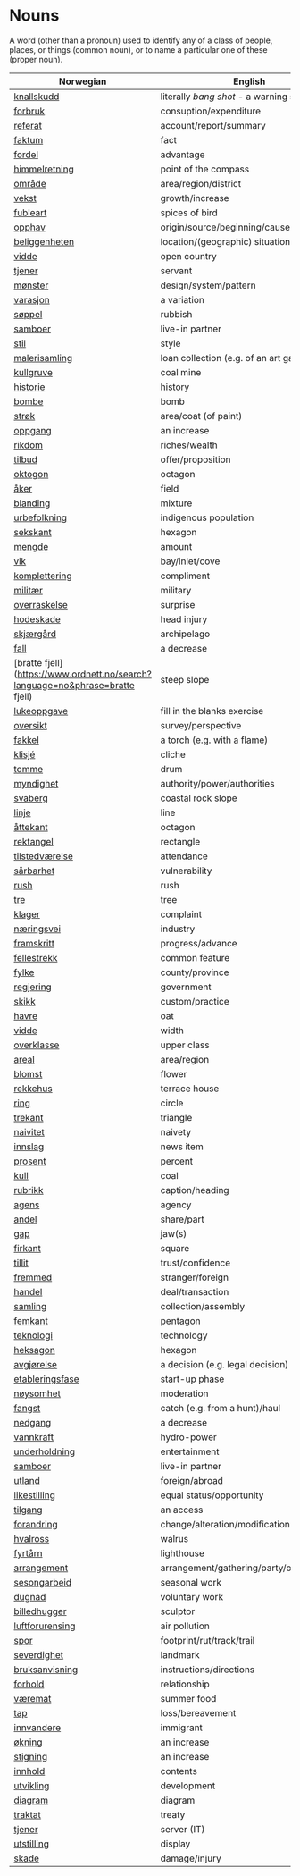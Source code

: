 # Nouns

A word (other than a pronoun) used to identify any of a class of people, places, or things (common noun), or to name a particular one of these (proper noun).

| Norwegian | English | Gender |
| --- | --- | --- |
| [knallskudd](https://www.ordnett.no/search?language=no&phrase=knallskudd) | literally _bang shot_ - a warning shot gun | i |
| [forbruk](https://www.ordnett.no/search?language=no&phrase=forbruk) | consuption/expenditure | i |
| [referat](https://www.ordnett.no/search?language=no&phrase=referat) | account/report/summary | i |
| [faktum](https://www.ordnett.no/search?language=no&phrase=faktum) | fact | i |
| [fordel](https://www.ordnett.no/search?language=no&phrase=fordel) | advantage | m |
| [himmelretning](https://www.ordnett.no/search?language=no&phrase=himmelretning) | point of the compass | m |
| [område](https://www.ordnett.no/search?language=no&phrase=område) | area/region/district | i |
| [vekst](https://www.ordnett.no/search?language=no&phrase=vekst) | growth/increase | m |
| [fubleart](https://www.ordnett.no/search?language=no&phrase=fubleart) | spices of bird | m/f |
| [opphav](https://www.ordnett.no/search?language=no&phrase=opphav) | origin/source/beginning/cause | i |
| [beliggenheten](https://www.ordnett.no/search?language=no&phrase=beliggenheten) | location/(geographic) situation | m/f |
| [vidde](https://www.ordnett.no/search?language=no&phrase=vidde) | open country | m |
| [tjener](https://www.ordnett.no/search?language=no&phrase=tjener) | servant | m |
| [mønster](https://www.ordnett.no/search?language=no&phrase=mønster) | design/system/pattern | i |
| [varasjon](https://www.ordnett.no/search?language=no&phrase=varasjon) | a variation | m |
| [søppel](https://www.ordnett.no/search?language=no&phrase=søppel) | rubbish | i |
| [samboer](https://www.ordnett.no/search?language=no&phrase=samboer) | live-in partner | m |
| [stil](https://www.ordnett.no/search?language=no&phrase=stil) | style | m |
| [malerisamling](https://www.ordnett.no/search?language=no&phrase=malerisamling) | loan collection (e.g. of an art gallery) | m |
| [kullgruve](https://www.ordnett.no/search?language=no&phrase=kullgruve) | coal mine | m |
| [historie](https://www.ordnett.no/search?language=no&phrase=historie) | history | m/f |
| [bombe](https://www.ordnett.no/search?language=no&phrase=bombe) | bomb | m |
| [strøk](https://www.ordnett.no/search?language=no&phrase=strøk) | area/coat (of paint) | i |
| [oppgang](https://www.ordnett.no/search?language=no&phrase=oppgang) | an increase | m |
| [rikdom](https://www.ordnett.no/search?language=no&phrase=rikdom) | riches/wealth | m |
| [tilbud](https://www.ordnett.no/search?language=no&phrase=tilbud) | offer/proposition | i |
| [oktogon](https://www.ordnett.no/search?language=no&phrase=oktogon) | octagon | m |
| [åker](https://www.ordnett.no/search?language=no&phrase=åker) | field | m |
| [blanding](https://www.ordnett.no/search?language=no&phrase=blanding) | mixture | m |
| [urbefolkning](https://www.ordnett.no/search?language=no&phrase=urbefolkning) | indigenous population | m |
| [sekskant](https://www.ordnett.no/search?language=no&phrase=sekskant) | hexagon | m |
| [mengde](https://www.ordnett.no/search?language=no&phrase=mengde) | amount | m |
| [vik](https://www.ordnett.no/search?language=no&phrase=vik) | bay/inlet/cove | m |
| [komplettering](https://www.ordnett.no/search?language=no&phrase=komplettering) | compliment | m |
| [militær](https://www.ordnett.no/search?language=no&phrase=militær) | military | m |
| [overraskelse](https://www.ordnett.no/search?language=no&phrase=overraskelse) | surprise | m |
| [hodeskade](https://www.ordnett.no/search?language=no&phrase=hodeskade) | head injury | m |
| [skjærgård](https://www.ordnett.no/search?language=no&phrase=skjærgård) | archipelago | m |
| [fall](https://www.ordnett.no/search?language=no&phrase=fall) | a decrease | i |
| [bratte fjell](https://www.ordnett.no/search?language=no&phrase=bratte fjell) | steep slope | m |
| [lukeoppgave](https://www.ordnett.no/search?language=no&phrase=lukeoppgave) | fill in the blanks exercise | m |
| [oversikt](https://www.ordnett.no/search?language=no&phrase=oversikt) | survey/perspective | m |
| [fakkel](https://www.ordnett.no/search?language=no&phrase=fakkel) | a torch (e.g. with a flame) | m |
| [klisjé](https://www.ordnett.no/search?language=no&phrase=klisjé) | cliche | m |
| [tomme](https://www.ordnett.no/search?language=no&phrase=tomme) | drum | m |
| [myndighet](https://www.ordnett.no/search?language=no&phrase=myndighet) | authority/power/authorities | m |
| [svaberg](https://www.ordnett.no/search?language=no&phrase=svaberg) | coastal rock slope | i |
| [linje](https://www.ordnett.no/search?language=no&phrase=linje) | line | m |
| [åttekant](https://www.ordnett.no/search?language=no&phrase=åttekant) | octagon | m |
| [rektangel](https://www.ordnett.no/search?language=no&phrase=rektangel) | rectangle | i |
| [tilstedværelse](https://www.ordnett.no/search?language=no&phrase=tilstedværelse) | attendance | i |
| [sårbarhet](https://www.ordnett.no/search?language=no&phrase=sårbarhet) | vulnerability | m |
| [rush](https://www.ordnett.no/search?language=no&phrase=rush) | rush | i |
| [tre](https://www.ordnett.no/search?language=no&phrase=tre) | tree | i |
| [klager](https://www.ordnett.no/search?language=no&phrase=klager) | complaint | m |
| [næringsvei](https://www.ordnett.no/search?language=no&phrase=næringsvei) | industry | m |
| [framskritt](https://www.ordnett.no/search?language=no&phrase=framskritt) | progress/advance | i |
| [fellestrekk](https://www.ordnett.no/search?language=no&phrase=fellestrekk) | common feature | i |
| [fylke](https://www.ordnett.no/search?language=no&phrase=fylke) | county/province | i |
| [regjering](https://www.ordnett.no/search?language=no&phrase=regjering) | government | m |
| [skikk](https://www.ordnett.no/search?language=no&phrase=skikk) | custom/practice | m |
| [havre](https://www.ordnett.no/search?language=no&phrase=havre) | oat | m |
| [vidde](https://www.ordnett.no/search?language=no&phrase=vidde) | width | m/f |
| [overklasse](https://www.ordnett.no/search?language=no&phrase=overklasse) | upper class | m |
| [areal](https://www.ordnett.no/search?language=no&phrase=areal) | area/region | i |
| [blomst](https://www.ordnett.no/search?language=no&phrase=blomst) | flower | m |
| [rekkehus](https://www.ordnett.no/search?language=no&phrase=rekkehus) | terrace house | i |
| [ring](https://www.ordnett.no/search?language=no&phrase=ring) | circle | m |
| [trekant](https://www.ordnett.no/search?language=no&phrase=trekant) | triangle | m |
| [naivitet](https://www.ordnett.no/search?language=no&phrase=naivitet) | naivety | m |
| [innslag](https://www.ordnett.no/search?language=no&phrase=innslag) | news item | i |
| [prosent](https://www.ordnett.no/search?language=no&phrase=prosent) | percent | m |
| [kull](https://www.ordnett.no/search?language=no&phrase=kull) | coal | i |
| [rubrikk](https://www.ordnett.no/search?language=no&phrase=rubrikk) | caption/heading | m |
| [agens](https://www.ordnett.no/search?language=no&phrase=agens) | agency | m |
| [andel](https://www.ordnett.no/search?language=no&phrase=andel) | share/part | m |
| [gap](https://www.ordnett.no/search?language=no&phrase=gap) | jaw(s) | m |
| [firkant](https://www.ordnett.no/search?language=no&phrase=firkant) | square | m |
| [tillit](https://www.ordnett.no/search?language=no&phrase=tillit) | trust/confidence | m |
| [fremmed](https://www.ordnett.no/search?language=no&phrase=fremmed) | stranger/foreign | m |
| [handel](https://www.ordnett.no/search?language=no&phrase=handel) | deal/transaction | m |
| [samling](https://www.ordnett.no/search?language=no&phrase=samling) | collection/assembly | m |
| [femkant](https://www.ordnett.no/search?language=no&phrase=femkant) | pentagon | m |
| [teknologi](https://www.ordnett.no/search?language=no&phrase=teknologi) | technology | m |
| [heksagon](https://www.ordnett.no/search?language=no&phrase=heksagon) | hexagon | m |
| [avgjørelse](https://www.ordnett.no/search?language=no&phrase=avgjørelse) | a decision (e.g. legal decision) | m |
| [etableringsfase](https://www.ordnett.no/search?language=no&phrase=etableringsfase) | start-up phase | m |
| [nøysomhet](https://www.ordnett.no/search?language=no&phrase=nøysomhet) | moderation | m |
| [fangst](https://www.ordnett.no/search?language=no&phrase=fangst) | catch (e.g. from a hunt)/haul | m |
| [nedgang](https://www.ordnett.no/search?language=no&phrase=nedgang) | a decrease | m |
| [vannkraft](https://www.ordnett.no/search?language=no&phrase=vannkraft) | hydro-power | m |
| [underholdning](https://www.ordnett.no/search?language=no&phrase=underholdning) | entertainment | m |
| [samboer](https://www.ordnett.no/search?language=no&phrase=samboer) | live-in partner | m |
| [utland](https://www.ordnett.no/search?language=no&phrase=utland) | foreign/abroad | m |
| [likestilling](https://www.ordnett.no/search?language=no&phrase=likestilling) | equal status/opportunity | m |
| [tilgang](https://www.ordnett.no/search?language=no&phrase=tilgang) | an access | i |
| [forandring](https://www.ordnett.no/search?language=no&phrase=forandring) | change/alteration/modification | m |
| [hvalross](https://www.ordnett.no/search?language=no&phrase=hvalross) | walrus | m |
| [fyrtårn](https://www.ordnett.no/search?language=no&phrase=fyrtårn) | lighthouse | i |
| [arrangement](https://www.ordnett.no/search?language=no&phrase=arrangement) | arrangement/gathering/party/organisation | i |
| [sesongarbeid](https://www.ordnett.no/search?language=no&phrase=sesongarbeid) | seasonal work | i |
| [dugnad](https://www.ordnett.no/search?language=no&phrase=dugnad) | voluntary work | m |
| [billedhugger](https://www.ordnett.no/search?language=no&phrase=billedhugger) | sculptor | m |
| [luftforurensing](https://www.ordnett.no/search?language=no&phrase=luftforurensing) | air pollution | m |
| [spor](https://www.ordnett.no/search?language=no&phrase=spor) | footprint/rut/track/trail | i |
| [severdighet](https://www.ordnett.no/search?language=no&phrase=severdighet) | landmark | m |
| [bruksanvisning](https://www.ordnett.no/search?language=no&phrase=bruksanvisning) | instructions/directions | m |
| [forhold](https://www.ordnett.no/search?language=no&phrase=forhold) | relationship | i |
| [væremat](https://www.ordnett.no/search?language=no&phrase=væremat) | summer food | m |
| [tap](https://www.ordnett.no/search?language=no&phrase=tap) | loss/bereavement | i |
| [innvandere](https://www.ordnett.no/search?language=no&phrase=innvandere) | immigrant | m |
| [økning](https://www.ordnett.no/search?language=no&phrase=økning) | an increase | m |
| [stigning](https://www.ordnett.no/search?language=no&phrase=stigning) | an increase | m |
| [innhold](https://www.ordnett.no/search?language=no&phrase=innhold) | contents | i |
| [utvikling](https://www.ordnett.no/search?language=no&phrase=utvikling) | development | m |
| [diagram](https://www.ordnett.no/search?language=no&phrase=diagram) | diagram | i |
| [traktat](https://www.ordnett.no/search?language=no&phrase=traktat) | treaty | m |
| [tjener](https://www.ordnett.no/search?language=no&phrase=tjener) | server (IT) | m |
| [utstilling](https://www.ordnett.no/search?language=no&phrase=utstilling) | display | m |
| [skade](https://www.ordnett.no/search?language=no&phrase=skade) | damage/injury | m |


